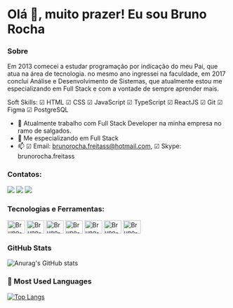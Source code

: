 # Olá 👋, muito prazer! Eu sou Bruno Rocha 

### Sobre
Em 2013 comecei a estudar programação por indicação do meu Pai, que atua na área de tecnologia. no mesmo ano ingressei na faculdade, em 2017 concluí Análise e Desenvolvimento de Sistemas, que atualmente estou me especializando em Full Stack e com a vontade de sempre aprender mais.

Soft Skills: ☑ HTML ☑ CSS ☑ JavaScript ☑ TypeScript ☑ ReactJS ☑ Git ☑ Figma ☑ PostgreSQL

- 🔭 Atualmente trabalho com Full Stack Developer na minha empresa no ramo de salgados.
- 🌱 Me especializando em Full Stack
- 📫 ☑ Email: brunorocha.freitass@hotmail.com, ☑ Skype: brunorocha.freitass 

### Contatos:
<a href="https://www.linkedin.com/in/bruno-rocha-545b7a266/" target="_blank"><img src="https://img.shields.io/badge/LinkedIn-0077B5?style=for-the-badge&logo=linkedin&logoColor=white" target="_blank"></a>
<a href="brunorocha.freitass@hotmail.com" target="_blank"><img src="https://img.shields.io/badge/Microsoft_Outlook-0078D4?style=for-the-badge&logo=microsoft-outlook&logoColor=white" target="_blank"></a>
<a href="https://twitter.com/brunorochadev" target="_blank"><img src="https://img.shields.io/badge/Twitter-1DA1F2?style=for-the-badge&logo=twitter&logoColor=white" target="_blank"></a>

### Tecnologias e Ferramentas:
<div>
<img align="center" alt="Bruno-Js" width="40" height="30" src="https://cdn.jsdelivr.net/gh/devicons/devicon/icons/html5/html5-original.svg" /> 
<img align="center" alt="Bruno-Js" width="40" height="30" src="https://cdn.jsdelivr.net/gh/devicons/devicon/icons/css3/css3-original.svg" />          
<img align="center" alt="Bruno-Js" width="40" height="30" src="https://cdn.jsdelivr.net/gh/devicons/devicon/icons/javascript/javascript-original.svg" />
<img align="center" alt="Bruno-Js" width="40" height="30" src="https://cdn.jsdelivr.net/gh/devicons/devicon/icons/typescript/typescript-original.svg" />
<img align="center" alt="Bruno-Js" width="40" height="30" src="https://cdn.jsdelivr.net/gh/devicons/devicon/icons/react/react-original.svg" />
<img align="center" alt="Bruno-Js" width="40" height="30" src="https://cdn.jsdelivr.net/gh/devicons/devicon/icons/figma/figma-original.svg" />          
<img align="center" alt="Bruno-Js" width="40" height="30" src="https://cdn.jsdelivr.net/gh/devicons/devicon/icons/git/git-original.svg" />          
</div>

### GitHub Stats
![Anurag's GitHub stats](https://github-readme-stats.vercel.app/api?username=brunorocha-dev&show_icons=true&theme=dark)
### 🏴 Most Used Languages
[![Top Langs](https://github-readme-stats.vercel.app/api/top-langs/?username=brunorocha-dev&hide_progress=true&theme=dark)](https://github.com/brunorocha-dev/github-readme-stats)
